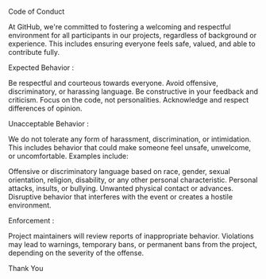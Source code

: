 Code of Conduct

At GitHub, we're committed to fostering a welcoming and respectful environment for all participants in our projects, regardless of background or experience. This includes ensuring everyone feels safe, valued, and able to contribute fully.

Expected Behavior :

Be respectful and courteous towards everyone. Avoid offensive, discriminatory, or harassing language. Be constructive in your feedback and criticism. Focus on the code, not personalities. Acknowledge and respect differences of opinion.

Unacceptable Behavior :

We do not tolerate any form of harassment, discrimination, or intimidation. This includes behavior that could make someone feel unsafe, unwelcome, or uncomfortable. Examples include:

Offensive or discriminatory language based on race, gender, sexual orientation, religion, disability, or any other personal characteristic. Personal attacks, insults, or bullying. Unwanted physical contact or advances. Disruptive behavior that interferes with the event or creates a hostile environment.

Enforcement :

Project maintainers will review reports of inappropriate behavior. Violations may lead to warnings, temporary bans, or permanent bans from the project, depending on the severity of the offense.

Thank You
